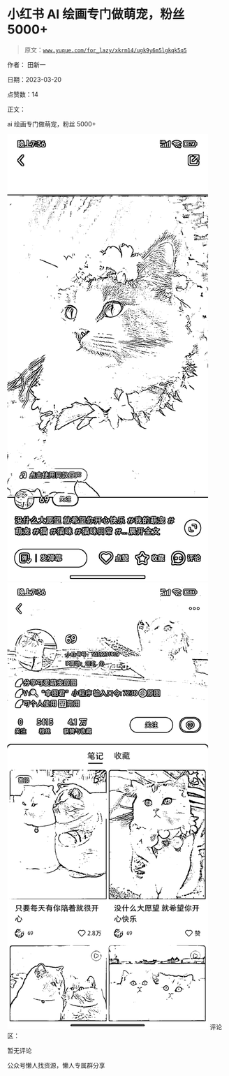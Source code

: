 # 小红书 AI 绘画专门做萌宠，粉丝 5000+

> 原文：[`www.yuque.com/for_lazy/xkrm14/ugk9y6m5lgkqk5q5`](https://www.yuque.com/for_lazy/xkrm14/ugk9y6m5lgkqk5q5)



作者： 田新一



日期：2023-03-20



点赞数：14

<ne-card data-card-name="hr" data-card-type="block" id="pwZPZ" data-event-boundary="card">

正文：



ai 绘画专门做萌宠，粉丝 5000+



<ne-card data-card-name="image" data-card-type="inline" id="QTDEu" data-event-boundary="card">![](img/fd5356a49c2c1c1243f104e28c2c6672.png)  <ne-p id="uc47d67f1" data-lake-id="uc47d67f1"><ne-card data-card-name="image" data-card-type="inline" id="GEygf" data-event-boundary="card">![](img/140ac890aa6f14da81b6aaaa77e89ea1.png)  <ne-card data-card-name="hr" data-card-type="block" id="GLW0C" data-event-boundary="card"><ne-p id="u8e148742" data-lake-id="u8e148742">评论区：



暂无评论

<ne-card data-card-name="hr" data-card-type="block" id="jtpqq" data-event-boundary="card">

公众号懒人找资源，懒人专属群分享

</ne-card></ne-card></ne-card></ne-p></ne-card></ne-p></ne-card>